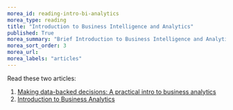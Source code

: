 ```yaml
---
morea_id: reading-intro-bi-analytics
morea_type: reading
title: "Introduction to Business Intelligence and Analytics"
published: True
morea_summary: "Brief Introduction to Business Intelligence and Analytics"
morea_sort_order: 3
morea_url: 
morea_labels: "articles"
---
```


Read these two articles:
1. [Making data-backed decisions: A practical intro to business analytics
](https://www.statsig.com/perspectives/databacked-decisions-intro-analytics)
2. [Introduction to Business Analytics](https://drive.google.com/file/d/1Ja3vm6RljfxwD6YduLOQCh_ceYqNFM4h/view?usp=drive_link)